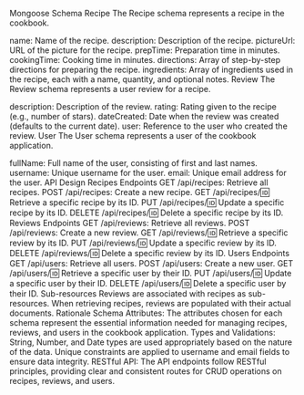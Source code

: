 Mongoose Schema
Recipe
The Recipe schema represents a recipe in the cookbook.

name: Name of the recipe.
description: Description of the recipe.
pictureUrl: URL of the picture for the recipe.
prepTime: Preparation time in minutes.
cookingTime: Cooking time in minutes.
directions: Array of step-by-step directions for preparing the recipe.
ingredients: Array of ingredients used in the recipe, each with a name, quantity, and optional notes.
Review
The Review schema represents a user review for a recipe.

description: Description of the review.
rating: Rating given to the recipe (e.g., number of stars).
dateCreated: Date when the review was created (defaults to the current date).
user: Reference to the user who created the review.
User
The User schema represents a user of the cookbook application.

fullName: Full name of the user, consisting of first and last names.
username: Unique username for the user.
email: Unique email address for the user.
API Design
Recipes Endpoints
GET /api/recipes: Retrieve all recipes.
POST /api/recipes: Create a new recipe.
GET /api/recipes/:id: Retrieve a specific recipe by its ID.
PUT /api/recipes/:id: Update a specific recipe by its ID.
DELETE /api/recipes/:id: Delete a specific recipe by its ID.
Reviews Endpoints
GET /api/reviews: Retrieve all reviews.
POST /api/reviews: Create a new review.
GET /api/reviews/:id: Retrieve a specific review by its ID.
PUT /api/reviews/:id: Update a specific review by its ID.
DELETE /api/reviews/:id: Delete a specific review by its ID.
Users Endpoints
GET /api/users: Retrieve all users.
POST /api/users: Create a new user.
GET /api/users/:id: Retrieve a specific user by their ID.
PUT /api/users/:id: Update a specific user by their ID.
DELETE /api/users/:id: Delete a specific user by their ID.
Sub-resources
Reviews are associated with recipes as sub-resources. When retrieving recipes, reviews are populated with their actual documents.
Rationale
Schema Attributes: The attributes chosen for each schema represent the essential information needed for managing recipes, reviews, and users in the cookbook application.
Types and Validations: String, Number, and Date types are used appropriately based on the nature of the data. Unique constraints are applied to username and email fields to ensure data integrity.
RESTful API: The API endpoints follow RESTful principles, providing clear and consistent routes for CRUD operations on recipes, reviews, and users.